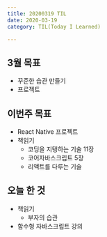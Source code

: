 ```yaml
---
title: 20200319 TIL
date: 2020-03-19
category: TIL(Today I Learned)

---
```


## 3월 목표

- 꾸준한 습관 만들기
- 프로젝트

## 이번주 목표
- React Native 프로젝트 
- 책읽기
  - 코딩을 지탱하는 기술 11장
  - 코어자바스크립트 5장
  - 리액트를 다루는 기술

## 오늘 한 것

- 책읽기
  - 부자의 습관
- 함수형 자바스크립트 강의
  



  




